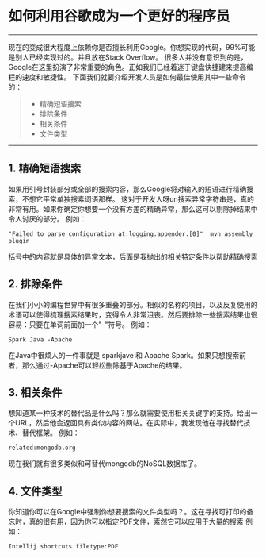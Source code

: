 ﻿# 如何利用谷歌成为一个更好的程序员

------

现在的变成很大程度上依赖你是否擅长利用Google。你想实现的代码，99%可能是别人已经实现过的。并且放在Stack Overflow。
很多人并没有意识到的是，Google在这里扮演了非常重要的角色。正如我们已经着迷于键盘快捷建来提高编程的速度和敏捷性。
下面我们就要介绍开发人员是如何最佳使用其中一些命令的：

> * 精确短语搜索
> * 排除条件
> * 相关条件
> * 文件类型

------


## 1. 精确短语搜索 
如果用引号封装部分或全部的搜索内容，那么Google将对输入的短语进行精确搜索，不想它平常单独搜素词语那样。
这对于开发人呀un搜索异常字符串是，真的非常有用。如果你确定你想要一个没有方差的精确异常，那么这可以剔除掉结果中令人讨厌的部分。
例如：
```
"Failed to parse configuration at:logging.appender.[0]"  mvn assembly plugin
```
括号中的内容就是具体的异常文本，后面是我抛出的相关特定条件以帮助精确搜索

## 2. 排除条件
在我们小小的编程世界中有很多重叠的部分。相似的名称的项目，以及反复使用的术语可以使得梳理搜索结果时，变得令人非常沮丧。然后要排除一些搜索结果也很容易：只要在单词前面加一个"-"符号。
例如：
```
Spark Java -Apache
```
在Java中很烦人的一件事就是 sparkjave 和 Apache Spark。如果只想搜索前者，那么通过-Apache可以轻松删除基于Apache的结果。

## 3. 相关条件
想知道某一种技术的替代品是什么吗？那么就需要使用相关关键字的支持。给出一个URL，然后他会返回具有类似内容的网站。在实际中，我发现他在寻找替代技术、替代框架。
例如：
```
related:mongodb.org
```
现在我们就有很多类似和可替代mongodb的NoSQL数据库了。

## 4. 文件类型
你知道你可以在Google中强制你想要搜索的文件类型吗？。这在寻找可打印的备忘时，真的很有用，因为你可以指定PDF文件，索然它可以应用于大量的搜索
例如：
```
Intellij shortcuts filetype:PDF
```
